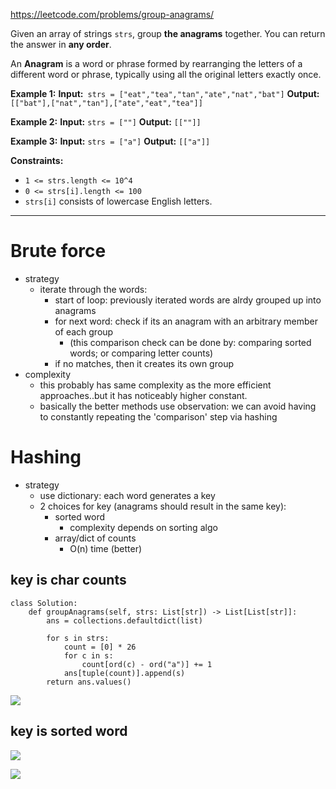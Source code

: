 https://leetcode.com/problems/group-anagrams/

Given an array of strings `strs`, group **the anagrams** together. You can return the answer in **any order**.

An **Anagram** is a word or phrase formed by rearranging the letters of a different word or phrase, typically using all the original letters exactly once.



**Example 1:**
**Input:**` strs = ["eat","tea","tan","ate","nat","bat"]`
**Output:** `[["bat"],["nat","tan"],["ate","eat","tea"]]`

**Example 2:**
**Input:** `strs = [""]`
**Output:** `[[""]]`

**Example 3:**
**Input:** `strs = ["a"]`
**Output:** `[["a"]]`



**Constraints:**
- `1 <= strs.length <= 10^4`
- `0 <= strs[i].length <= 100`
- `strs[i]` consists of lowercase English letters.





---

# Brute force
- strategy
	- iterate through the words:
		- start of loop: previously iterated words are alrdy grouped up into anagrams
		- for next word: check if its an anagram with an arbitrary member of each group
			- (this comparison check can be done by: comparing sorted words; or comparing letter counts)
		- if no matches, then it creates its own group
- complexity
	- this probably has same complexity as the more efficient approaches..but it has noticeably higher constant.
	- basically the better methods use observation: we can avoid having to constantly repeating the 'comparison' step via hashing

# Hashing
- strategy
	- use dictionary: each word generates a key
	- 2 choices for key (anagrams should result in the same key):
		- sorted word
			- complexity depends on sorting algo
		- array/dict of counts
			- O(n) time (better)



## key is char counts
```
class Solution:
    def groupAnagrams(self, strs: List[str]) -> List[List[str]]:
        ans = collections.defaultdict(list)

        for s in strs:
            count = [0] * 26
            for c in s:
                count[ord(c) - ord("a")] += 1
            ans[tuple(count)].append(s)
        return ans.values()
```

![](../../!assets/attachments/Pasted%20image%2020240224210747.png)


## key is sorted word
![](../../!assets/attachments/Pasted%20image%2020240224210648.png)

![](../../!assets/attachments/Pasted%20image%2020240224210719.png)

